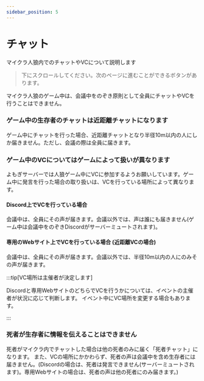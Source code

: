 ```yaml
---
sidebar_position: 5
---
```


# チャット

マイクラ人狼内でのチャットやVCについて説明します

> 下にスクロールしてください。次のページに進むことができるボタンがあります。

マイクラ人狼のゲーム中は、会議中をのぞき原則として全員にチャットやVCを行うことはできません。

### ゲーム中の生存者のチャットは近距離チャットになります

ゲーム中にチャットを行った場合、近距離チャットとなり半径10m以内の人にしか届きません。ただし、会議の際は全員に届きます。

### ゲーム中のVCについてはゲームによって扱いが異なります

よもぎサーバーでは人狼ゲーム中にVCに参加するようお願いしています。ゲーム中に発言を行った場合の取り扱いは、VCを行っている場所によって異なります。

#### Discord上でVCを行っている場合

会議中は、全員にその声が届きます。会議以外では、声は誰にも届きません(ゲーム中は会議中をのぞきDiscordがサーバーミュートされます)。

#### 専用のWebサイト上でVCを行っている場合 (近距離VCの場合)

会議中は、全員にその声が届きます。会議以外では、半径10m以内の人にのみその声が届きます。

:::tip[VC場所は主催者が決定します]

Discordと専用WebサイトのどちらでVCを行うかについては、イベントの主催者が状況に応じて判断します。
イベント中にVC場所を変更する場合もあります。

:::

### 死者が生存者に情報を伝えることはできません

死者がマイクラ内でチャットした場合は他の死者のみに届く「死者チャット」になります。
また、VCの場所にかかわらず、死者の声は会議中を含め生存者には届きません。(Discordの場合は、死者は発言できません(サーバーミュートされます)。専用Webサイトの場合は、死者の声は他の死者にのみ届きます。)